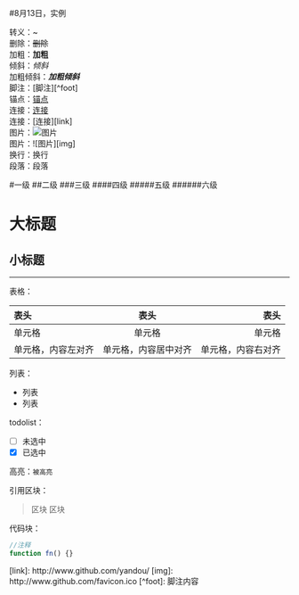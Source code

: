 #8月13日，实例

转义：\~  
删除：~~删除~~  
加粗：**加粗**  
倾斜：*倾斜*  
加粗倾斜：***加粗倾斜***  
脚注：[脚注][^foot]  
锚点：[锚点](#anchor)  
连接：[连接](http://www.github.com/yandou)   
连接：[连接][link]  
图片：![图片](http://www.github.com/favicon.ico)  
图片：![图片][img]  
换行：换行  
段落：段落

#一级
##二级
###三级
####四级
#####五级
######六级

大标题
=
小标题
-

---

表格：  

|表头|表头|表头|
|:---|:---:|---:|
|单元格|单元格|单元格|
|单元格，内容左对齐|单元格，内容居中对齐|单元格，内容右对齐|

列表：  
+ 列表
+ 列表

todolist：  
- [ ] 未选中
- [x] 已选中

高亮：`被高亮`

引用区块：  
> 区块
> 区块

代码块：  
```javascript
//注释
function fn() {}
```


<div id="anchor"></div>
[link]: http://www.github.com/yandou/
[img]: http://www.github.com/favicon.ico
[^foot]: 脚注内容
